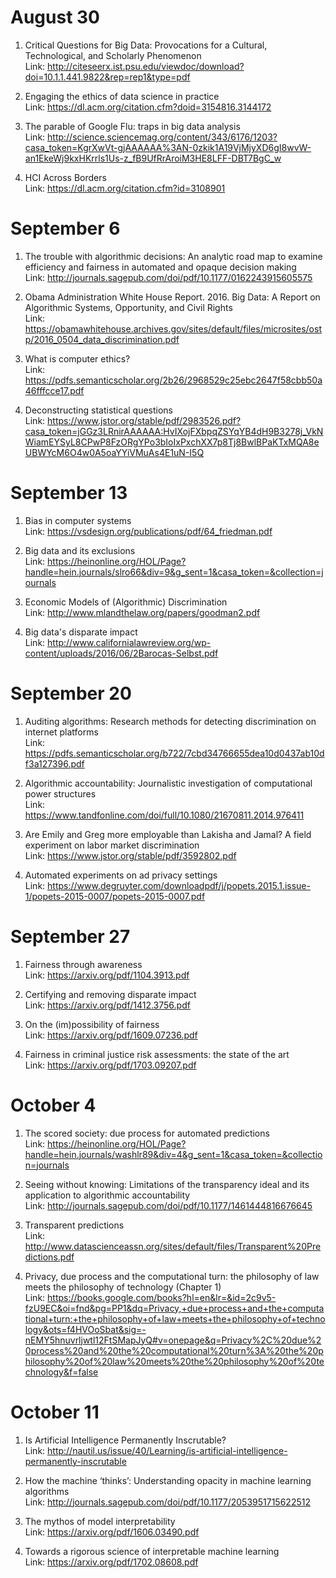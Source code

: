 # August 30
1. Critical Questions for Big Data: Provocations for a Cultural, Technological, and Scholarly Phenomenon  
Link: http://citeseerx.ist.psu.edu/viewdoc/download?doi=10.1.1.441.9822&rep=rep1&type=pdf

2. Engaging the ethics of data science in practice  
Link: https://dl.acm.org/citation.cfm?doid=3154816.3144172

3. The parable of Google Flu: traps in big data analysis  
Link: http://science.sciencemag.org/content/343/6176/1203?casa_token=KgrXwVt-gjAAAAAA%3AN-0zkik1A19VjMjyXD6gI8wvW-an1EkeWj9kxHKrrls1Us-z_fB9UfRrAroiM3HE8LFF-DBT7BgC_w

4. HCI Across Borders  
Link: https://dl.acm.org/citation.cfm?id=3108901


# September 6
1. The trouble with algorithmic decisions: An analytic road map to examine efficiency and fairness in automated and opaque decision making  
Link: http://journals.sagepub.com/doi/pdf/10.1177/0162243915605575

2. Obama Administration White House Report. 2016. Big Data: A Report on Algorithmic Systems, Opportunity, and Civil Rights  
Link: https://obamawhitehouse.archives.gov/sites/default/files/microsites/ostp/2016_0504_data_discrimination.pdf

3. What is computer ethics?  
Link: https://pdfs.semanticscholar.org/2b26/2968529c25ebc2647f58cbb50a46fffcce17.pdf

4. Deconstructing statistical questions  
Link: https://www.jstor.org/stable/pdf/2983526.pdf?casa_token=jGGz3LRnirAAAAAA:HvIXojFXbpqZSYqYB4dH9B3278j_VkNWiamEYSyL8CPwP8FzORgYPo3bIoIxPxchXX7p8Tj8BwlBPaKTxMQA8eUBWYcM6O4w0A5oaYYiVMuAs4E1uN-I5Q 


# September 13
1. Bias in computer systems  
Link: https://vsdesign.org/publications/pdf/64_friedman.pdf

2. Big data and its exclusions  
Link: https://heinonline.org/HOL/Page?handle=hein.journals/slro66&div=9&g_sent=1&casa_token=&collection=journals

3. Economic Models of (Algorithmic) Discrimination  
Link: http://www.mlandthelaw.org/papers/goodman2.pdf

4. Big data's disparate impact  
Link: http://www.californialawreview.org/wp-content/uploads/2016/06/2Barocas-Selbst.pdf


# September 20
1. Auditing algorithms: Research methods for detecting discrimination on internet platforms  
Link: https://pdfs.semanticscholar.org/b722/7cbd34766655dea10d0437ab10df3a127396.pdf

2. Algorithmic accountability: Journalistic investigation of computational power structures  
Link: https://www.tandfonline.com/doi/full/10.1080/21670811.2014.976411

3. Are Emily and Greg more employable than Lakisha and Jamal? A field experiment on labor market discrimination  
Link: https://www.jstor.org/stable/pdf/3592802.pdf

4. Automated experiments on ad privacy settings  
Link: https://www.degruyter.com/downloadpdf/j/popets.2015.1.issue-1/popets-2015-0007/popets-2015-0007.pdf


# September 27
1.  Fairness through awareness  
Link: https://arxiv.org/pdf/1104.3913.pdf

2. Certifying and removing disparate impact  
Link: https://arxiv.org/pdf/1412.3756.pdf

3. On the (im)possibility of fairness  
Link: https://arxiv.org/pdf/1609.07236.pdf

4. Fairness in criminal justice risk assessments: the state of the art  
Link: https://arxiv.org/pdf/1703.09207.pdf


# October 4
1. The scored society: due process for automated predictions  
Link: https://heinonline.org/HOL/Page?handle=hein.journals/washlr89&div=4&g_sent=1&casa_token=&collection=journals

2. Seeing without knowing: Limitations of the transparency ideal and its application to algorithmic accountability  
Link: http://journals.sagepub.com/doi/pdf/10.1177/1461444816676645

3. Transparent predictions  
Link: http://www.datascienceassn.org/sites/default/files/Transparent%20Predictions.pdf

4. Privacy, due process and the computational turn: the philosophy of law meets the philosophy of technology (Chapter 1)  
Link: https://books.google.com/books?hl=en&lr=&id=2c9v5-fzU9EC&oi=fnd&pg=PP1&dq=Privacy,+due+process+and+the+computational+turn:+the+philosophy+of+law+meets+the+philosophy+of+technology&ots=f4HVOoSbat&sig=-nEMY5hnuvrljwtl12FtSMapJyQ#v=onepage&q=Privacy%2C%20due%20process%20and%20the%20computational%20turn%3A%20the%20philosophy%20of%20law%20meets%20the%20philosophy%20of%20technology&f=false


# October 11
1. Is Artificial Intelligence Permanently Inscrutable?  
Link: http://nautil.us/issue/40/Learning/is-artificial-intelligence-permanently-inscrutable

2. How the machine ‘thinks’: Understanding opacity in machine learning algorithms  
Link: http://journals.sagepub.com/doi/pdf/10.1177/2053951715622512

3. The mythos of model interpretability  
Link: https://arxiv.org/pdf/1606.03490.pdf

4. Towards a rigorous science of interpretable machine learning  
Link: https://arxiv.org/pdf/1702.08608.pdf

